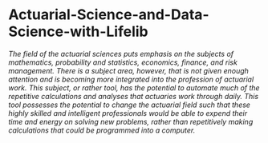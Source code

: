 # Actuarial-Science-and-Data-Science-with-Lifelib
<i>The field of the actuarial sciences puts emphasis on the subjects of mathematics, probability and statistics, economics, finance, and risk management. There is a subject area, however, that is not given enough attention and is becoming more integrated into the profession of actuarial work. This subject, or rather tool, has the potential to automate much of the repetitive calculations and analyses that actuaries work through daily. This tool possesses the potential to change the actuarial field such that these highly skilled and intelligent professionals would be able to expend their time and energy on solving new problems, rather than repetitively making calculations that could be programmed into a computer.<i>
 

